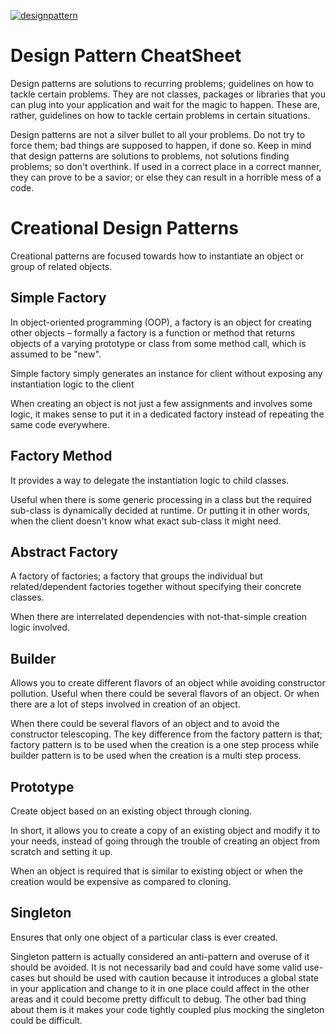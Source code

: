 [
![designpattern](https://user-images.githubusercontent.com/5803001/36413335-ddd675f0-1658-11e8-9326-4f4eb7aace4e.png)
](https://www.processon.com/view/link/5a8bd7f3e4b064e9ddc6783e)

# Design Pattern CheatSheet 

Design patterns are solutions to recurring problems; guidelines on how to tackle certain problems. They are not classes, packages or libraries that you can plug into your application and wait for the magic to happen. These are, rather, guidelines on how to tackle certain problems in certain situations.

Design patterns are not a silver bullet to all your problems.
Do not try to force them; bad things are supposed to happen, if done so.
Keep in mind that design patterns are solutions to problems, not solutions finding problems; so don't overthink.
If used in a correct place in a correct manner, they can prove to be a savior; or else they can result in a horrible mess of a code.

# Creational Design Patterns

Creational patterns are focused towards how to instantiate an object or group of related objects.

## Simple Factory

In object-oriented programming (OOP), a factory is an object for creating other objects – formally a factory is a function or method that returns objects of a varying prototype or class from some method call, which is assumed to be "new".

Simple factory simply generates an instance for client without exposing any instantiation logic to the client

When creating an object is not just a few assignments and involves some logic, it makes sense to put it in a dedicated factory instead of repeating the same code everywhere.

## Factory Method

It provides a way to delegate the instantiation logic to child classes.

Useful when there is some generic processing in a class but the required sub-class is dynamically decided at runtime. Or putting it in other words, when the client doesn't know what exact sub-class it might need.

## Abstract Factory

A factory of factories; a factory that groups the individual but related/dependent factories together without specifying their concrete classes.

When there are interrelated dependencies with not-that-simple creation logic involved.

## Builder

Allows you to create different flavors of an object while avoiding constructor pollution. Useful when there could be several flavors of an object. Or when there are a lot of steps involved in creation of an object.

When there could be several flavors of an object and to avoid the constructor telescoping. The key difference from the factory pattern is that; factory pattern is to be used when the creation is a one step process while builder pattern is to be used when the creation is a multi step process.

## Prototype

Create object based on an existing object through cloning.

In short, it allows you to create a copy of an existing object and modify it to your needs, instead of going through the trouble of creating an object from scratch and setting it up.

When an object is required that is similar to existing object or when the creation would be expensive as compared to cloning.

## Singleton

Ensures that only one object of a particular class is ever created.

Singleton pattern is actually considered an anti-pattern and overuse of it should be avoided. It is not necessarily bad and could have some valid use-cases but should be used with caution because it introduces a global state in your application and change to it in one place could affect in the other areas and it could become pretty difficult to debug. The other bad thing about them is it makes your code tightly coupled plus mocking the singleton could be difficult.









